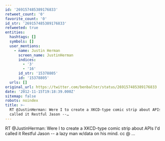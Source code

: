 ```yaml
---
id: '269157485389176833'
retweet_count: '0'
favorite_count: '0'
id_str: '269157485389176833'
retweeted: true
entities:
  hashtags: []
  symbols: []
  user_mentions:
    - name: Justin Herman
      screen_name: JustinHerman
      indices:
        - '3'
        - '16'
      id_str: '15378805'
      id: '15378805'
  urls: []
original_url: https://twitter.com/benbalter/status/269157485389176833
date: '2012-11-15T19:18:39.000Z'
sitemap: false
robots: noindex
title: >-
  RT @JustinHerman: Were I to create a XKCD-type comic strip about APIs I'd
  called it Restful Jason --…
---
```


RT @JustinHerman: Were I to create a XKCD-type comic strip about APIs I'd called it Restful Jason -- a lazy man w/data on his mind. cc @ ...